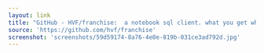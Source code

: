 ```yaml
---
layout: link
title: "GitHub - HVF/franchise:  a notebook sql client. what you get when have a lot of sequels."
source: 'https://github.com/hvf/franchise'
screenshot: 'screenshots/59d59174-8a76-4e0e-819b-031ce3ad792d.jpg'
---
```


